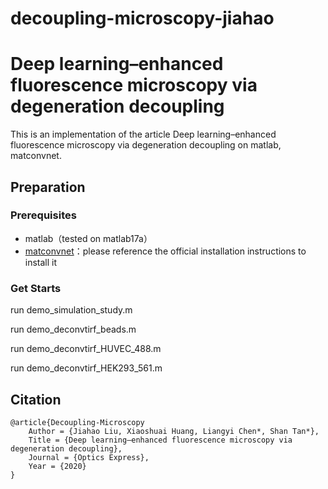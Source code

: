 # decoupling-microscopy-jiahao

# Deep learning–enhanced fluorescence microscopy via degeneration decoupling

This is an implementation of the article Deep learning–enhanced fluorescence microscopy via degeneration decoupling on matlab, matconvnet. 

## Preparation

### Prerequisites

- matlab（tested on matlab17a）
- [matconvnet](http://www.vlfeat.org/matconvnet/)：please reference the official installation instructions to install it

### Get Starts

run demo_simulation_study.m

run demo_deconvtirf_beads.m

run demo_deconvtirf_HUVEC_488.m

run demo_deconvtirf_HEK293_561.m


## Citation

```
@article{Decoupling-Microscopy
    Author = {Jiahao Liu, Xiaoshuai Huang, Liangyi Chen*, Shan Tan*},
    Title = {Deep learning–enhanced fluorescence microscopy via degeneration decoupling},
    Journal = {Optics Express},
    Year = {2020}
} 
```
